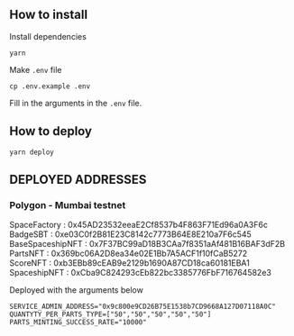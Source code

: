 
## How to install
Install dependencies
```
yarn
```
Make `.env` file
```
cp .env.example .env
```
Fill in the arguments in the `.env` file. 

## How to deploy
```
yarn deploy
```

## DEPLOYED ADDRESSES

### Polygon - Mumbai testnet

SpaceFactory : 0x45AD23532eeaE2Cf8537b4F863F71Ed96a0A3F6c  
BadgeSBT : 0xe03C0f2B81E23C8142c7773B64E8E210a7F6c545  
BaseSpaceshipNFT : 0x7F37BC99aD18B3CAa7f8351aAf481B16BAF3dF2B  
PartsNFT : 0x369bc06A2D8ea34e02E1Bb7A5ACF1f10fCaB5272  
ScoreNFT : 0xb3EBb89cEAB9e2129b1690A87CD18ca60181EBA1  
SpaceshipNFT : 0xCba9C824293cEb822bc3385776FbF716764582e3  

Deployed with the arguments below
```
SERVICE_ADMIN_ADDRESS="0x9c800e9CD26B75E1538b7CD9668A127D07118A0C"
QUANTYTY_PER_PARTS_TYPE=["50","50","50","50","50"]
PARTS_MINTING_SUCCESS_RATE="10000"
```